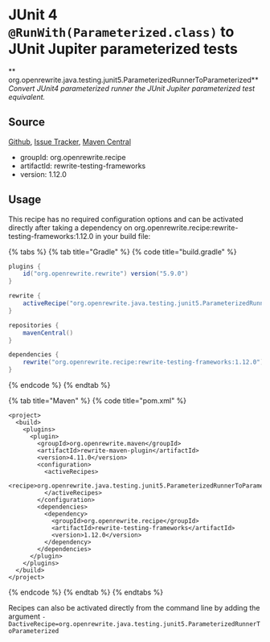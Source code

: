 # JUnit 4 `@RunWith(Parameterized.class)` to JUnit Jupiter parameterized tests

** org.openrewrite.java.testing.junit5.ParameterizedRunnerToParameterized**
_Convert JUnit4 parameterized runner the JUnit Jupiter parameterized test equivalent._

## Source

[Github](https://github.com/openrewrite/rewrite-testing-frameworks), [Issue Tracker](https://github.com/openrewrite/rewrite-testing-frameworks/issues), [Maven Central](https://search.maven.org/artifact/org.openrewrite.recipe/rewrite-testing-frameworks/1.12.0/jar)

* groupId: org.openrewrite.recipe
* artifactId: rewrite-testing-frameworks
* version: 1.12.0


## Usage

This recipe has no required configuration options and can be activated directly after taking a dependency on org.openrewrite.recipe:rewrite-testing-frameworks:1.12.0 in your build file:

{% tabs %}
{% tab title="Gradle" %}
{% code title="build.gradle" %}
```groovy
plugins {
    id("org.openrewrite.rewrite") version("5.9.0")
}

rewrite {
    activeRecipe("org.openrewrite.java.testing.junit5.ParameterizedRunnerToParameterized")
}

repositories {
    mavenCentral()
}

dependencies {
    rewrite("org.openrewrite.recipe:rewrite-testing-frameworks:1.12.0")
}
```
{% endcode %}
{% endtab %}

{% tab title="Maven" %}
{% code title="pom.xml" %}
```markup
<project>
  <build>
    <plugins>
      <plugin>
        <groupId>org.openrewrite.maven</groupId>
        <artifactId>rewrite-maven-plugin</artifactId>
        <version>4.11.0</version>
        <configuration>
          <activeRecipes>
            <recipe>org.openrewrite.java.testing.junit5.ParameterizedRunnerToParameterized</recipe>
          </activeRecipes>
        </configuration>
        <dependencies>
          <dependency>
            <groupId>org.openrewrite.recipe</groupId>
            <artifactId>rewrite-testing-frameworks</artifactId>
            <version>1.12.0</version>
          </dependency>
        </dependencies>
      </plugin>
    </plugins>
  </build>
</project>
```
{% endcode %}
{% endtab %}
{% endtabs %}

Recipes can also be activated directly from the command line by adding the argument `-DactiveRecipe=org.openrewrite.java.testing.junit5.ParameterizedRunnerToParameterized`
